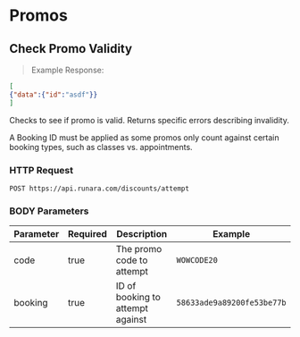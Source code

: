 # Promos

## Check Promo Validity

> Example Response:

```json
[
{"data":{"id":"asdf"}}
]
```

Checks to see if promo is valid. Returns specific errors describing invalidity.

<aside class="notice">
A Booking ID must be applied as some promos only count against certain booking types, such as classes vs. appointments.
</aside>

### HTTP Request

`POST https://api.runara.com/discounts/attempt`

### BODY Parameters

Parameter | Required | Description | Example
--------- | ----------- | ----------- | -----------
code | true | The promo code to attempt | `WOWCODE20`
booking | true | ID of booking to attempt against | `58633ade9a89200fe53be77b`
